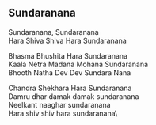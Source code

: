 ## Sundaranana


Sundaranana, Sundaranana  
Hara Shiva Shiva Hara Sundaranana

Bhasma Bhushita Hara Sundaranana  
Kaala Netra Madana Mohana Sundaranana  
Bhooth Natha Dev Dev Sundara Nana

Chandra Shekhara Hara Sundaranana  
Damru dhar damak damak sundaranana  
Neelkant naaghar sundaranana  
Hara shiv shiv hara sundaranana\

